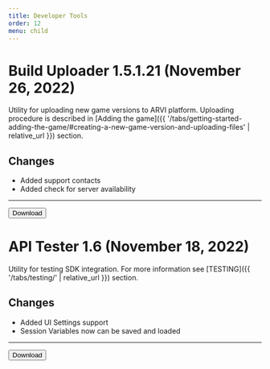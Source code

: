 ```yaml
---
title: Developer Tools
order: 12
menu: child
---
```


# Build Uploader 1.5.1.21 (November 26, 2022)

Utility for uploading new game versions to ARVI platform. Uploading procedure is described in [Adding the game]({{ '/tabs/getting-started-adding-the-game/#creating-a-new-game-version-and-uploading-files' | relative_url }}) section.

## Changes
- Added support contacts
- Added check for server availability

<hr>
<button onclick="window.open('https://storage-us-east-1.arvilab.com/storage/applications/3/4b3e2797-34c6-45a7-84a7-11dc0e4f6bc4/versions/681f2bd6-d384-4e1d-a280-692227e81bd5/files/Build%20Uploader%20Setup.exe')" type="button" class="btn btn-dark btn-lg">Download</button>

# API Tester 1.6 (November 18, 2022)

Utility for testing SDK integration. For more information see [TESTING]({{ '/tabs/testing/' | relative_url }}) section.

## Changes
- Added UI Settings support
- Session Variables now can be saved and loaded

<hr>
<button onclick="window.open('https://storage-eu-east-1.arvilab.com/storage/applications/3/cee1325e-f16a-4237-b92a-eda4d30803f5/versions/1cb8553a-7f29-46b1-9c9e-49d4188bfc18/files/APITester.exe')" type="button" class="btn btn-dark btn-lg">Download</button>
